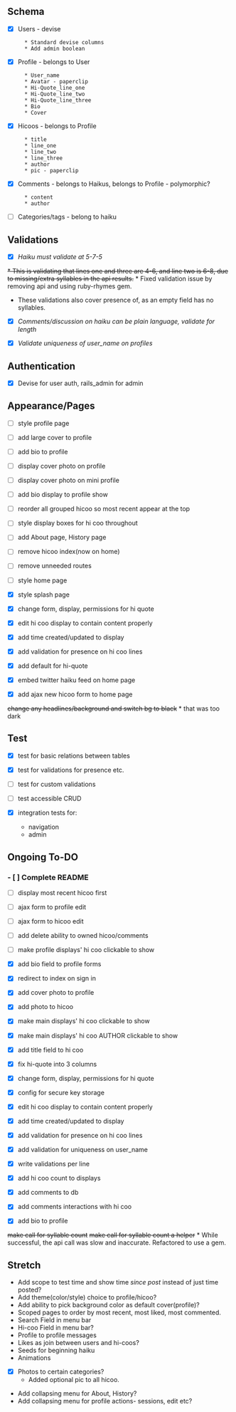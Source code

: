 ## Schema

- [x] Users - devise

        * Standard devise columns
        * Add admin boolean

- [x] Profile - belongs to User

        * User_name
        * Avatar - paperclip
        * Hi-Quote_line_one
        * Hi-Quote_line_two
        * Hi-Quote_line_three
        * Bio
        * Cover

- [x] Hicoos - belongs to Profile

        * title
        * line_one
        * line_two
        * line_three
        * author
        * pic - paperclip

- [x] Comments - belongs to Haikus, belongs to Profile - polymorphic?

        * content
        * author

- [ ] Categories/tags - belong to haiku


## Validations

- [x]  _Haiku must validate at 5-7-5_

  ~~* This is validating that lines one and three are 4-6, and line two is 6-8, due to missing/extra syllables in the api results.~~ * Fixed validation issue by removing api and using ruby-rhymes gem.

  * These validations also cover presence of, as an empty field has no syllables.

- [x]  _Comments/discussion on haiku can be plain language, validate for length_

- [x] _Validate uniqueness of user_name on profiles_

## Authentication

- [x]  Devise for user auth, rails_admin for admin


## Appearance/Pages

- [ ] style profile page

- [ ] add large cover to profile

- [ ] add bio to profile

- [ ] display cover photo on profile

- [ ] display cover photo on mini profile

- [ ] add bio display to profile show

- [ ] reorder all grouped hicoo so most recent appear at the top

- [ ] style display boxes for hi coo throughout

- [ ] add About page, History page

- [ ] remove hicoo index(now on home)

- [ ] remove unneeded routes

- [ ] style home page

- [x] style splash page

- [x] change form, display, permissions for hi quote

- [x] edit hi coo display to contain content properly

- [x] add time created/updated to display

- [x] add validation for presence on hi coo lines

- [x] add default for hi-quote

- [x] embed twitter haiku feed on home page

- [x] add ajax new hicoo form to home page

~~change any headlines/background and switch bg to black~~
    * that was too dark

## Test

- [x] test for basic relations between tables

- [x] test for validations for presence etc.

- [ ] test for custom validations

- [ ] test accessible CRUD

- [x] integration tests for:
    * navigation
    * admin



## Ongoing To-DO

### - [ ] Complete README

- [ ] display most recent hicoo first

- [ ] ajax form to profile edit

- [ ] ajax form to hicoo edit

- [ ] add delete ability to owned hicoo/comments

- [ ] make profile displays' hi coo clickable to show

- [x] add bio field to profile forms

- [x] redirect to index on sign in

- [x] add cover photo to profile

- [x] add photo to hicoo

- [x] make main displays' hi coo clickable to show

- [x] make main displays' hi coo AUTHOR clickable to show

- [x] add title field to hi coo

- [x] fix hi-quote into 3 columns

- [x] change form, display, permissions for hi quote

- [x] config for secure key storage

- [x] edit hi coo display to contain content properly

- [x] add time created/updated to display

- [x] add validation for presence on hi coo lines

- [x] add validation for uniqueness on user_name

- [x] write validations per line

- [x] add hi coo count to displays

- [x] add comments to db

- [x] add comments interactions with hi coo

- [x] add bio to profile

~~make call for syllable count~~
~~make call for syllable count a helper~~
    * While successful, the api call was slow and inaccurate. Refactored to use a gem.


## Stretch

  * Add scope to test time and show time _since post_ instead of just time posted?
  * Add theme(color/style) choice to profile/hicoo?
  * Add ability to pick background color as default cover(profile)?
  * Scoped pages to order by most recent, most liked, most commented.
  * Search Field in menu bar
  * Hi-coo Field in menu bar?
  * Profile to profile messages
  * Likes as join between users and hi-coos?
  * Seeds for beginning haiku
  * Animations
  - [x] Photos to certain categories?
      * Added optional pic to all hicoo.

  * Add collapsing menu for About, History?
  * Add collapsing menu for profile actions- sessions, edit etc?

<!-- ## Current notes:

How do I deploy with database and my admin? Research heroku.

How can I make things update instantly one I've gone live? I'm assuming some sort of ajax refresh call, and moving the home hicoo into a partial to call it on.

  On that note- research updating on heroku after deployment. Do I need to delete and re-do? If anyone is using the app, that would be a problem. Should I version the app like an api??

How can I make chosen variables like profile cover, themes, translate to styles? Do I have to use inline, or can I use sass/scss?
    How should I let users choose those variables to begin with?

How the hell does twitter do the pop-up that just opaques the background instead of going to another page?

Can I find a way to let users choose from a select number of fonts? Themes as a background to the hicoos?

How do I connect the users for follow or like? Follow being profile to profile, 'like' being a relationship between profile and NOT OWNED hicoo..
  So the dot notation would break down. I have to add a step between?




-->

<!-- None of the below is useful for this app. It is only here for possible later reference.


* Words api endpoint:

https://wordsapiv1.p.mashape.com/words/{word}/syllables

* Example call:
https://wordsapiv1.p.mashape.com/words/incredible/syllables,
  headers:{
    "X-Mashape-Key" => "KEYHERE",
    "Accept" => "application/json"
  } -->

<!-- Api call for syllable count example. Refactored to use ruby_rhymes gem instead, but keeping a note of it here in case it is useful later.
  # count = 0
  # all_words = line_two.split(' ')
  # all_words.each do |word|
  #   to_add = (JSON.parse(RestClient.get("https://wordsapiv1.p.mashape.com/words/#{word}/syllables", headers={
  #     "X-Mashape-Key" => ENV["X-Mashape-Key"],
  #     "Accept" => "application/json"
  #     }))['syllables']['count']).to_i
  #     puts word
  #     puts to_add
  #     if to_add == 0
  #       count += 1
  #     end
  #     count += to_add
  # end
  # if (count < 6) || (count > 8) -->

